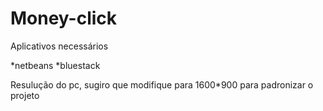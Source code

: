 # Money-click

Aplicativos necessários

*netbeans
*bluestack

Resulução do pc, sugiro que modifique para 1600*900 para padronizar o projeto
